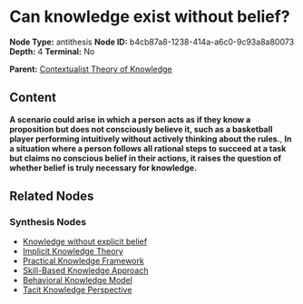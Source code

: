 # Can knowledge exist without belief?

**Node Type:** antithesis
**Node ID:** b4cb87a8-1238-414a-a6c0-9c93a8a80073
**Depth:** 4
**Terminal:** No

**Parent:** [Contextualist Theory of Knowledge](contextualist-theory-of-knowledge-synthesis-d708d935-46f9-4994-b674-628e9f087220.md)

## Content

**A scenario could arise in which a person acts as if they know a proposition but does not consciously believe it, such as a basketball player performing intuitively without actively thinking about the rules.**, **In a situation where a person follows all rational steps to succeed at a task but claims no conscious belief in their actions, it raises the question of whether belief is truly necessary for knowledge.**

## Related Nodes

### Synthesis Nodes

- [Knowledge without explicit belief](knowledge-without-explicit-belief-synthesis-5bd7a9c5-b874-4d20-9122-37c5619ed9b1.md)
- [Implicit Knowledge Theory](implicit-knowledge-theory-synthesis-1ecaa70b-e112-4a5a-9f69-23d52efc30a5.md)
- [Practical Knowledge Framework](practical-knowledge-framework-synthesis-e4ce60fc-df5b-4c60-8312-cc9263ae2543.md)
- [Skill-Based Knowledge Approach](skill-based-knowledge-approach-synthesis-a73290b8-3b1a-419f-b8e5-3ce590d33688.md)
- [Behavioral Knowledge Model](behavioral-knowledge-model-synthesis-86a4aa37-4567-42d3-b000-a629a5186f30.md)
- [Tacit Knowledge Perspective](tacit-knowledge-perspective-synthesis-f2b1c2a0-c36b-49a4-b1af-b3c9ea686e7f.md)
